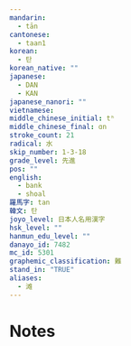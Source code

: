 ```yaml
---
mandarin:
  - tān
cantonese:
  - taan1
korean:
  - 탄
korean_native: ""
japanese:
  - DAN
  - KAN
japanese_nanori: ""
vietnamese:
middle_chinese_initial: tʰ
middle_chinese_final: ɑn
stroke_count: 21
radical: 水
skip_number: 1-3-18
grade_level: 先進
pos: ""
english:
  - bank
  - shoal
羅馬字: tan
韓文: 탄
joyo_level: 日本人名用漢字
hsk_level: ""
hanmun_edu_level: ""
danayo_id: 7482
mc_id: 5301
graphemic_classification: 難
stand_in: "TRUE"
aliases:
  - 滩
---
```


# Notes
